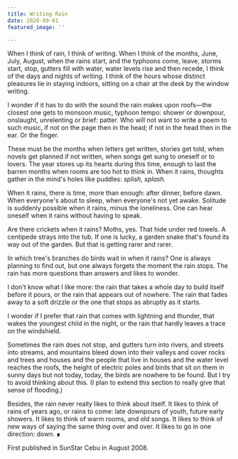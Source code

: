 ```yaml
---
title: Writing Rain
date: 2020-09-01
featured_image: ''

---
```

When I think of rain, I think of writing. When I think of the months, June, July, August, when the rains start, and the typhoons come, leave, storms start, stop, gutters fill with water, water levels rise and then recede, I think of the days and nights of writing. I think of the hours whose distinct pleasures lie in staying indoors, sitting on a chair at the desk by the window writing.

I wonder if it has to do with the sound the rain makes upon roofs—the closest one gets to  monsoon music,  typhoon tempo: shower or downpour, onslaught, unrelenting or brief: patter. Who will not want to write a poem to such music, if not on the page then in the head; if not in the head then in the ear. Or the finger.

These must be the months when letters get written, stories get told, when novels get planned if not written, when songs get sung to oneself or to lovers. The year stores up its hearts during this time, enough to last the barren months when rooms are too hot to think in. When it rains, thoughts gather in the mind's holes like puddles: *splish, splash.*

When it rains, there is time, more than enough: after dinner, before dawn. When everyone's about to sleep, when everyone's not yet awake. Solitude is suddenly possible when it rains, minus the loneliness. One can hear oneself when it rains without having to speak.

Are there crickets when it rains? Moths, yes. That hide under red towels. A centipede strays into the tub. If one is lucky, a garden snake that's found its way out of the garden. But that is getting rarer and rarer.

In which tree's branches do birds wait in when it rains? One is always planning to find out, but one always forgets the moment the rain stops. The rain has more questions than answers and likes to wonder.

I don't know what I like more: the rain that takes a whole day to build itself before it pours, or the rain that appears out of nowhere. The rain that fades away to a soft drizzle or the one that stops as abruptly as it starts.

I wonder if I prefer that rain that comes with lightning and thunder, that wakes the youngest child in the night, or the rain that hardly leaves a trace on the windshield.

Sometimes the rain does not stop, and gutters turn into rivers, and streets into streams, and mountains bleed down into their valleys and cover rocks and trees and houses and the people that live in houses and the water level reaches the roofs, the height of electric poles and birds that sit on them in sunny days but not today, today, the birds are nowhere to be found. But I try to avoid thinking about this. (I plan to extend this section to really give that sense of flooding.)

Besides, the rain never really likes to think about itself. It likes to think of rains of years ago, or rains to come: late downpours of youth, future early showers. It likes to think of warm rooms, and old songs. It likes to think of new ways of saying the same thing over and over. It likes to go in one direction: down. &#8718;

First published in SunStar Cebu in August 2008.